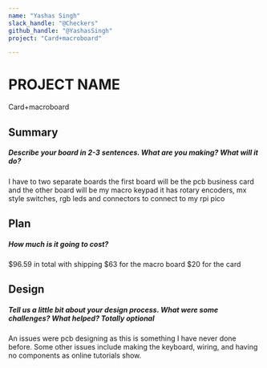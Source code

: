 ```yaml
---
name: "Yashas Singh"
slack_handle: "@Checkers"
github_handle: "@YashasSingh"
project: "Card+macroboard"

---
```


# PROJECT NAME
Card+macroboard
## Summary
##### Describe your board in 2-3 sentences. What are you making? What will it do?
I have to two separate boards the first board will be the pcb business card and the other board will be my macro keypad 
it has rotary encoders, mx style switches, rgb leds and connectors to connect to my rpi pico
## Plan
##### How much is it going to cost?
$96.59
in total with shipping
$63 for the macro board
$20 for the card
## Design
##### Tell us a little bit about your design process. What were some challenges? What helped? ***Totally optional***
An issues were pcb designing as this is something I have never done before. 
Some other issues include making the keyboard, wiring, and having no components as online tutorials show.
